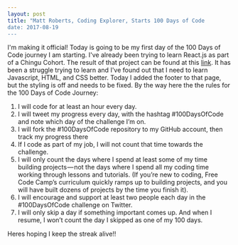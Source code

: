 ```yaml
---
layout: post
title: "Matt Roberts, Coding Explorer, Starts 100 Days of Code
date: 2017-08-19
---
```


I'm making it official! Today is going to be my first day of the 100 Days of Code journey I am starting. I've already
been trying to learn React.js as part of a Chingu Cohort. The result of that project can be found at 
this [link](https://quiet-depths-19003.herokuapp.com/). It has been a struggle trying to learn and I've found out that
I need to learn Javascript, HTML, and CSS better. Today I added the footer to that page, but the styling is off and needs
to be fixed. By the way here the the rules for the 100 Days of Code Journey:

1. I will code for at least an hour every day.
2. I will tweet my progress every day, with the hashtag #100DaysOfCode and note which day of the challenge I’m on.
3. I will fork the #100DaysOfCode repository to my GitHub account, then track my progress there
4. If I code as part of my job, I will not count that time towards the challenge.
5. I will only count the days where I spend at least some of my time building projects — not the days where I spend all my coding time working through lessons and tutorials. (If you’re new to coding, Free Code Camp’s curriculum quickly ramps up to building projects, and you will have built dozens of projects by the time you finish it).
6. I will encourage and support at least two people each day in the #100DaysOfCode challenge on Twitter.
7. I will only skip a day if something important comes up. And when I resume, I won’t count the day I skipped as one of my 100 days.

Heres hoping I keep the streak alive!!
